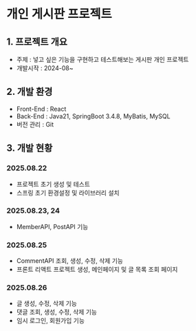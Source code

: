 # 개인 게시판 프로젝트
## 1. 프로젝트 개요
- 주제 : 넣고 싶은 기능을 구현하고 테스트해보는 게시판 개인 프로젝트
- 개발시작 : 2024-08~

## 2. 개발 환경
- Front-End : React
- Back-End : Java21, SpringBoot 3.4.8, MyBatis, MySQL
- 버전 관리 : Git

## 3. 개발 현황
### 2025.08.22
- 프로젝트 초기 생성 및 테스트
- 스프링 초기 환경설정 및 라이브러리 설치

### 2025.08.23, 24
- MemberAPI, PostAPI 기능 

### 2025.08.25
- CommentAPI 조회, 생성, 수정, 삭제 기능 
- 프론트 리액트 프로젝트 생성, 메인페이지 및 글 목록 조회 페이지 

### 2025.08.26
- 글 생성, 수정, 삭제 기능 
- 댓글 조회, 생성, 수정, 삭제 기능 
- 임시 로그인, 회원가입 기능 


